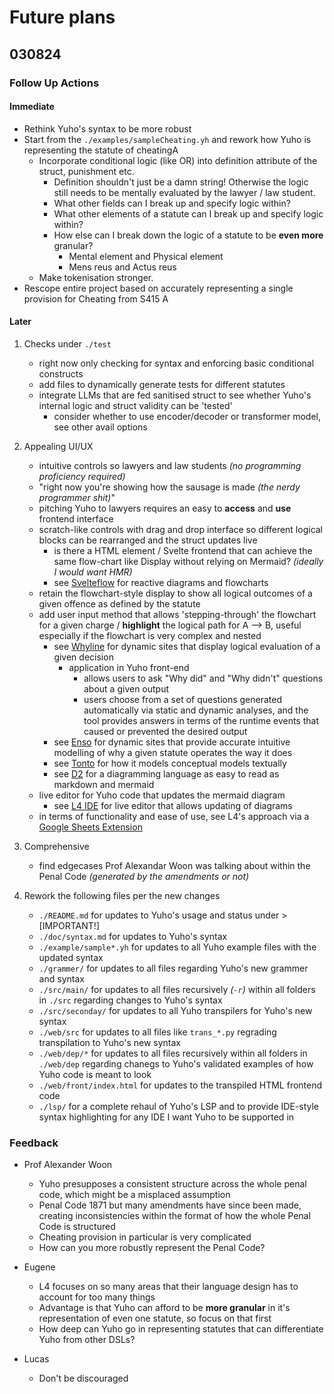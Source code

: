 # Future plans

## 030824

### Follow Up Actions

#### Immediate 

* Rethink Yuho's syntax to be more robust
* Start from the `./examples/sampleCheating.yh` and rework how Yuho is representing the statute of cheatingA
    * Incorporate conditional logic (like OR) into definition attribute of the struct, punishment etc. 
        * Definition shouldn't just be a damn string! Otherwise the logic still needs to be mentally evaluated by the lawyer / law student.
        * What other fields can I break up and specify logic within?
        * What other elements of a statute can I break up and specify logic within?
        * How else can I break down the logic of a statute to be **even more** granular?
            * Mental element and Physical element
            * Mens reus and Actus reus
    * Make tokenisation stronger.
* Rescope entire project based on accurately representing a single provision for Cheating from S415 A

#### Later

1. Checks under `./test`
    * right now only checking for syntax and enforcing basic conditional constructs
    * add files to dynamically generate tests for different statutes
    * integrate LLMs that are fed sanitised struct to see whether Yuho's internal logic and struct validity can be 'tested'
        * consider whether to use encoder/decoder or transformer model, see other avail options

2. Appealing UI/UX
    * intuitive controls so lawyers and law students *(no programming proficiency required)*
    * "right now you're showing how the sausage is made *(the nerdy programmer shit)*"
    * pitching Yuho to lawyers requires an easy to **access** and **use** frontend interface
    * scratch-like controls with drag and drop interface so different logical blocks can be rearranged and the struct updates live
        * is there a HTML element / Svelte frontend that can achieve the same flow-chart like Display without relying on Mermaid? *(ideally I would want HMR)*
        * see [Svelteflow](https://svelteflow.dev/) for reactive diagrams and flowcharts
    * retain the flowchart-style display to show all logical outcomes of a given offence as defined by the statute
    * add user input method that allows 'stepping-through' the flowchart for a given charge / **highlight** the logical path for A --> B, useful especially if the flowchart is very complex and nested
        * see [Whyline](https://www.cs.cmu.edu/~NatProg/whyline.html) for dynamic sites that display logical evaluation of a given decision
            * application in Yuho front-end
                * allows users to ask "Why did" and "Why didn't" questions about a given output
                * users choose from a set of questions generated automatically via static and dynamic analyses, and the tool provides answers in terms of the runtime events that caused or prevented the desired output
        * see [Enso](https://github.com/enso-org/enso/tree/develop?tab=readme-ov-file) for dynamic sites that provide accurate intuitive modelling of why a given statute operates the way it does
        * see [Tonto](https://matheuslenke.github.io/tonto-docs/) for how it models conceptual models textually
        * see [D2](https://github.com/terrastruct/d2) for a diagramming language as easy to read as markdown and mermaid
    * live editor for Yuho code that updates the mermaid diagram
        * see [L4 IDE](https://smucclaw.github.io/l4-lp/) for live editor that allows updating of diagrams
    * in terms of functionality and ease of use, see L4's approach via a [Google Sheets Extension](https://l4-documentation.readthedocs.io/en/latest/docs/quickstart-installation.html#getting-the-legalss-spreadsheet-working-on-your-computer) 

3. Comprehensive 
    * find edgecases Prof Alexandar Woon was talking about within the Penal Code *(generated by the amendments or not)*

4. Rework the following files per the new changes
    * `./README.md` for updates to Yuho's usage and status under > [IMPORTANT!]
    * `./doc/syntax.md` for updates to Yuho's syntax
    * `./example/sample*.yh` for updates to all Yuho example files with the updated syntax
    * `./grammer/` for updates to all files regarding Yuho's new grammer and syntax
    * `./src/main/` for updates to all files recursively *(`-r`)* within all folders in `./src` regarding changes to Yuho's syntax
    * `./src/seconday/` for updates to all Yuho transpilers for Yuho's new syntax
    * `./web/src` for updates to all files like `trans_*.py` regrading transpilation to Yuho's new syntax
    * `./web/dep/*` for updates to all files recursively within all folders in `./web/dep` regarding chanegs to Yuho's validated examples of how Yuho code is meant to look
    * `./web/front/index.html` for updates to the transpiled HTML frontend code
    * `./lsp/` for a complete rehaul of Yuho's LSP and to provide IDE-style syntax highlighting for any IDE I want Yuho to be supported in

### Feedback

* Prof Alexander Woon
    * Yuho presupposes a consistent structure across the whole penal code, which might be a misplaced assumption
    * Penal Code 1871 but many amendments have since been made, creating inconsistencies within the format of how the whole Penal Code is structured
    * Cheating provision in particular is very complicated
    * How can you more robustly represent the Penal Code?

* Eugene
    * L4 focuses on so many areas that their language design has to account for too many things 
    * Advantage is that Yuho can afford to be **more granular** in it's representation of even one statute, so focus on that first
    * How deep can Yuho go in representing statutes that can differentiate Yuho from other DSLs? 

* Lucas
    * Don't be discouraged
